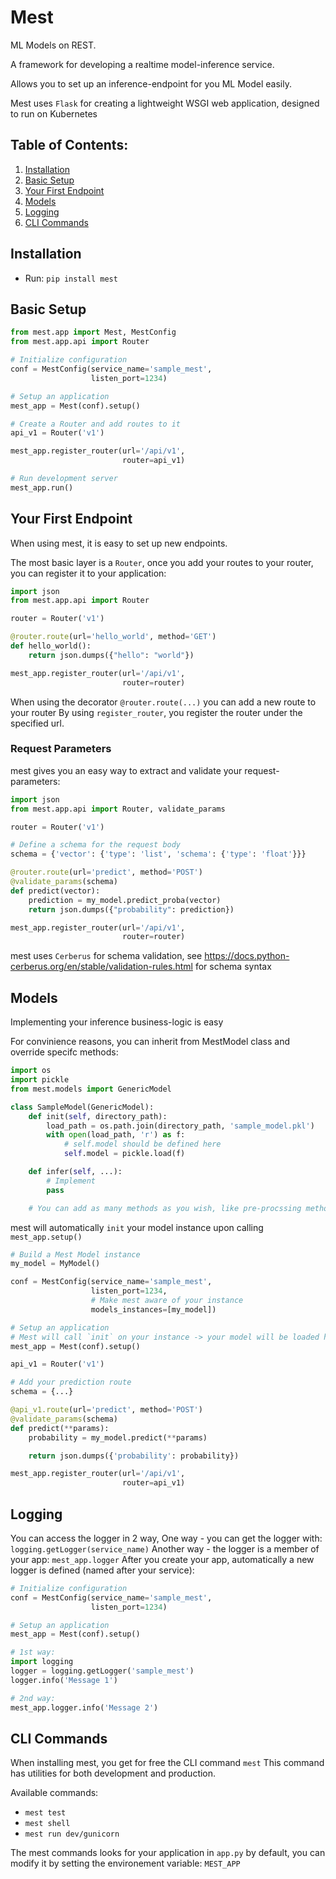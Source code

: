 # Mest
ML Models on REST.

A framework for developing a realtime model-inference service.

Allows you to set up an inference-endpoint for you ML Model easily.

Mest uses `Flask` for creating a lightweight WSGI web application, designed to run on Kubernetes

## Table of Contents:
1. [Installation](#intallation)
2. [Basic Setup](#basic_setup)
3. [Your First Endpoint](#endpoints)
4. [Models](#models)
5. [Logging](#logging)
6. [CLI Commands](#cli_cmd)

<a name="intallation"></a>
## Installation

* Run: `pip install mest`


<a name="basic_setup"></a>
## Basic Setup
```python
from mest.app import Mest, MestConfig
from mest.app.api import Router

# Initialize configuration
conf = MestConfig(service_name='sample_mest',
                  listen_port=1234)

# Setup an application
mest_app = Mest(conf).setup()

# Create a Router and add routes to it
api_v1 = Router('v1')

mest_app.register_router(url='/api/v1',
                         router=api_v1)

# Run development server
mest_app.run()
```

<a name="endpoints"></a>
## Your First Endpoint
When using mest, it is easy to set up new endpoints.

The most basic layer is a `Router`, once you add your routes to your router, you can register it to your application:
```python
import json
from mest.app.api import Router

router = Router('v1')

@router.route(url='hello_world', method='GET')
def hello_world():
    return json.dumps({"hello": "world"})

mest_app.register_router(url='/api/v1',
                         router=router)
```

When using the decorator `@router.route(...)` you can add a new route to your router
By using `register_router`, you register the router under the specified url.

### Request Parameters
mest gives you an easy way to extract and validate your request-parameters:
```python
import json
from mest.app.api import Router, validate_params

router = Router('v1')

# Define a schema for the request body
schema = {'vector': {'type': 'list', 'schema': {'type': 'float'}}}

@router.route(url='predict', method='POST')
@validate_params(schema)
def predict(vector):
    prediction = my_model.predict_proba(vector)
    return json.dumps({"probability": prediction})

mest_app.register_router(url='/api/v1',
                         router=router)
```

mest uses `Cerberus` for schema validation, see https://docs.python-cerberus.org/en/stable/validation-rules.html for schema syntax

<a name="models"></a>
## Models
Implementing your inference business-logic is easy

For convinience reasons, you can inherit from MestModel class and override specifc methods:

```python
import os
import pickle
from mest.models import GenericModel

class SampleModel(GenericModel):
    def init(self, directory_path):
        load_path = os.path.join(directory_path, 'sample_model.pkl')
        with open(load_path, 'r') as f:
            # self.model should be defined here
            self.model = pickle.load(f)

    def infer(self, ...):
        # Implement
        pass

    # You can add as many methods as you wish, like pre-procssing methods & infer method...
```

mest will automatically `init` your model instance upon calling `mest_app.setup()`
```python
# Build a Mest Model instance
my_model = MyModel()

conf = MestConfig(service_name='sample_mest',
                  listen_port=1234,
                  # Make mest aware of your instance
                  models_instances=[my_model])

# Setup an application
# Mest will call `init` on your instance -> your model will be loaded here
mest_app = Mest(conf).setup()

api_v1 = Router('v1')

# Add your prediction route
schema = {...}

@api_v1.route(url='predict', method='POST')
@validate_params(schema)
def predict(**params):
    probability = my_model.predict(**params)

    return json.dumps({'probability': probability})

mest_app.register_router(url='/api/v1',
                         router=api_v1)
```

<a name="logging"></a>
## Logging
You can access the logger in 2 way,
One way - you can get the logger with: `logging.getLogger(service_name)`
Another way - the logger is a member of your app: `mest_app.logger`
After you create your app, automatically a new logger is defined (named after your service):
```python
# Initialize configuration
conf = MestConfig(service_name='sample_mest',
                  listen_port=1234)

# Setup an application
mest_app = Mest(conf).setup()

# 1st way:
import logging
logger = logging.getLogger('sample_mest')
logger.info('Message 1')

# 2nd way:
mest_app.logger.info('Message 2')
```


<a name="cli_cmd"></a>
## CLI Commands
When installing mest, you get for free the CLI command `mest`
This command has utilities for both development and production.

Available commands:
* `mest test`
* `mest shell`
* `mest run dev/gunicorn`

The mest commands looks for your application in `app.py` by default, you can modify it by setting the environement variable: `MEST_APP`
